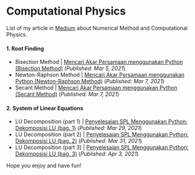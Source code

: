 # Computational Physics
List of my article in [Medium](https://miqbalrp.medium.com/) about Numerical Method and Computational Physics.<br> 

#### 1. Root Finding
* Bisection Method | [Mencari Akar Persamaan menggunakan Python (Bisection Method)](https://miqbalrp.medium.com/mencari-akar-persamaan-menggunakan-python-bisection-method-b2ebf6066752) (*Published: Mar 5, 2021*)
* Newton-Raphson Method | [Mencari Akar Persamaan menggunakan Python (Newton-Raphson Method)](https://miqbalrp.medium.com/mencari-akar-persamaan-menggunakan-python-newton-raphson-method-7b4ef18d9093) (*Published: Mar 7, 2021*)
* Secant Method | [Mencari Akar Persamaan menggunakan Python (Secant Method)](https://miqbalrp.medium.com/mencari-akar-persamaan-menggunakan-python-secant-method-e4f72d68c78d) (*Published: Mar 7, 2021*)

#### 2. System of Linear Equations
* LU Decomposition (part 1) | [Penyelesaian SPL Menggunakan Python: Dekomposisi LU (bag. 1)](https://miqbalrp.medium.com/penyelesaian-spl-menggunakan-python-dekomposisi-lu-bag-1-f372d2d0b280) (*Published: Mar 29, 2021*) 
* LU Decomposition (part 2) | [Penyelesaian SPL Menggunakan Python: Dekomposisi LU (bag. 2)](https://miqbalrp.medium.com/penyelesaian-spl-menggunakan-python-dekomposisi-lu-bag-2-9a3070d46d9) (*Published: Mar 31, 2021*) 
* LU Decomposition (part 3) | [Penyelesaian SPL Menggunakan Python: Dekomposisi LU (bag. 3)](https://miqbalrp.medium.com/penyelesaian-spl-menggunakan-python-dekomposisi-lu-bag-3-3f4279817c8e) (*Published: Apr 3, 2021*)


Hope you enjoy and have fun!
